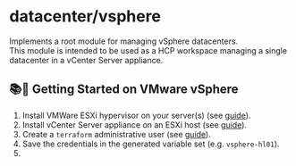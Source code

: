 # datacenter/vsphere

Implements a root module for managing vSphere datacenters.  
This module is intended to be used as a HCP workspace managing a single datacenter in a vCenter Server appliance.

## 📚🚀 Getting Started on VMware vSphere

1. Install VMWare ESXi hypervisor on your server(s) (see [guide](https://techdocs.broadcom.com/us/en/vmware-cis/vsphere/vsphere/8-0/esxi-installation-and-setup-8-0/installing-and-setting-up-esxi-install.html)).
2. Install vCenter Server appliance on an ESXi host (see [guide](https://techdocs.broadcom.com/us/en/vmware-cis/vsphere/vsphere/8-0/vcenter-server-installation-and-setup-8-0.html)).
3. Create a `terraform` administrative user (see [guide](https://techdocs.broadcom.com/us/en/vmware-cis/vsphere/vsphere/8-0/add-vcenter-single-sign-on-users.html)).
4. Save the credentials in the generated variable set (e.g. `vsphere-hl01`).
5. 

<!-- BEGIN_TF_DOCS -->

<!-- END_TF_DOCS -->